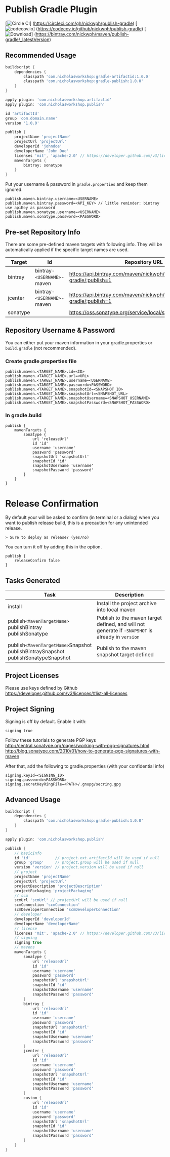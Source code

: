 # Publish Gradle Plugin
[![Circle CI](https://img.shields.io/circleci/project/nickwph/publish-gradle.svg)]
(https://circleci.com/gh/nickwph/publish-gradle)
[![codecov.io](https://img.shields.io/codecov/c/github/nickwph/publish-gradle.svg)]
(https://codecov.io/github/nickwph/publish-gradle)
[ ![Download](https://img.shields.io/bintray/v/nickwph/maven/publish-gradle.svg)]
(https://bintray.com/nickwph/maven/publish-gradle/_latestVersion)

## Recommended Usage

``` groovy
buildscript {
    dependencies {
        classpath 'com.nicholasworkshop:gradle-artifactid:1.0.0'
        classpath 'com.nicholasworkshop:gradle-publish:1.0.0'
    }
}

apply plugin: 'com.nicholasworkshop.artifactid'
apply plugin: 'com.nicholasworkshop.publish'

id 'artifactId'
group 'com.domain.name'
version '1.0.0'

publish {
    projectName 'projectName'
    projectUrl 'projectUrl'
    developerId 'johndoe'
    developerName 'John Doe'
    licenses 'mit', 'apache-2.0' // https://developer.github.com/v3/licenses
    mavenTargets {
        bintray; sonatype
    }
}
```

Put your username & password in <code>gradle.properties</code> and keep them ignored.

```properties
publish.maven.bintray.username=<USERNAME>
publish.maven.bintray.password=<API_KEY> // little reminder: bintray use apiKey as password
publish.maven.sonatype.username=<USERNAME>
publish.maven.sonatype.password=<PASSWORD>
```

## Pre-set Repository Info

There are some pre-defined maven targets with following info. They will be automatically applied if the specific target names are used.

| Target   | Id                       | Repository URL                                                           | Snapshot Repository URL                                   |
| -------  | ------------------------ | ------------------------------------------------------------------------ | --------------------------------------------------------- |
| bintray  | bintray-<code>\<USERNAME\></code>-maven | https://api.bintray.com/maven/nickwph/maven/artifactid-gradle/;publish=1 | https://oss.jfrog.org/artifactory/list/oss-snapshot-local |
| jcenter  | bintray-<code>\<USERNAME\></code>-maven | https://api.bintray.com/maven/nickwph/maven/artifactid-gradle/;publish=1 | https://oss.jfrog.org/artifactory/list/oss-snapshot-local |
| sonatype |                          | https://oss.sonatype.org/service/local/staging/deploy/maven2             | https://oss.sonatype.org/content/repositories/snapshots   |

## Repository Username & Password

You can either put your maven information in your gradle.properties or <code>build.gradle</code> (not recommended).

### Create gradle.properties file

```properties
publish.maven.<TARGET_NAME>.id=<ID>
publish.maven.<TARGET_NAME>.url=<URL>
publish.maven.<TARGET_NAME>.username=<USERNAME>
publish.maven.<TARGET_NAME>.password=<PASSWORD>
publish.maven.<TARGET_NAME>.snapshotId=<SNAPSHOT_ID>
publish.maven.<TARGET_NAME>.snapshotUrl=<SNAPSHOT_URL>
publish.maven.<TARGET_NAME>.snapshotUsername=<SNAPSHOT_USERNAME>
publish.maven.<TARGET_NAME>.snapshotPassword=<SNAPSHOT_PASSWORD>

```

### In gradle.build

```
publish {
    mavenTargets {
        sonatype {
            url 'releaseUrl'
            id 'id'
            username 'username'
            password 'password'
            snapshotUrl 'snapshotUrl'
            snapshotId 'id'
            snapshotUsername 'username'
            snapshotPassword 'password'
        }
    }
}
```

# Release Confirmation

By default your will be asked to confirm (in terminal or a dialog) when you want to 
publish release build, this is a precaution for any unintended release.

```
> Sure to deploy as release? (yes/no)
```

You can turn it off by adding this in the option.

```
publish {
    releaseConfirm false
}
```

## Tasks Generated

| Task                                  | Description                                       |
| ------------------------------------- | ------------------------------------------------- |
| install                               | Install the project archive into local maven      |
| publish<code>\<MavenTargetName\></code><br/>  publishBintray<br/> publishSonatype                       | Publish to the maven target defined, and will not  generate if <code>-SNAPSHOT</code> is already in  <code>version</code>                              |
| publish<code>\<MavenTargetName\></code>Snapshot<br/> publishBintraySnapshot<br/> publishSonatypeSnapshot               | Publish to the maven snapshot target defined      |

## Project Licenses

Please use keys defined by Github<br/>
https://developer.github.com/v3/licenses/#list-all-licenses

## Project Signing

Signing is off by default. Enable it with:
```
signing true
```

Follow these tutorials to generate PGP keys
http://central.sonatype.org/pages/working-with-pgp-signatures.html
http://blog.sonatype.com/2010/01/how-to-generate-pgp-signatures-with-maven

After that, add the following to gradle.properties (with your confidential info)
```properties
signing.keyId=<SIGNING_ID>
signing.password=<PASSWORD>
signing.secretKeyRingFile=<PATH>/.gnupg/secring.gpg
```

## Advanced Usage

``` groovy
buildscript {
    dependencies {
        classpath 'com.nicholasworkshop:gradle-publish:1.0.0'
    }
}

apply plugin: 'com.nicholasworkshop.publish'

publish {
    // basicInfo
    id 'id'           // project.ext.artifactId will be used if null
    group 'group'     // project.group will be used if null
    version 'version' // project.version will be used if null
    // project
    projectName 'projectName'
    projectUrl 'projectUrl'
    projectDescription 'projectDescription'
    projectPackaging 'projectPackaging'
    // scm
    scmUrl 'scmUrl' // projectUrl will be used if null
    scmConnection 'scmConnection'
    scmDeveloperConnection 'scmDeveloperConnection'
    // developer
    developerId 'developerId'
    developerName 'developerName'
    // license
    licenses 'mit', 'apache-2.0' // https://developer.github.com/v3/licenses
    // signing
    signing true
    // mavens
    mavenTargets {
        sonatype {
            url 'releaseUrl'
            id 'id'
            username 'username'
            password 'password'
            snapshotUrl 'snapshotUrl'
            snapshotId 'id'
            snapshotUsername 'username'
            snapshotPassword 'password'
        }
        bintray {
            url 'releaseUrl'
            id 'id'
            username 'username'
            password 'password'
            snapshotUrl 'snapshotUrl'
            snapshotId 'id'
            snapshotUsername 'username'
            snapshotPassword 'password'
        }
        jcenter {
            url 'releaseUrl'
            id 'id'
            username 'username'
            password 'password'
            snapshotUrl 'snapshotUrl'
            snapshotId 'id'
            snapshotUsername 'username'
            snapshotPassword 'password'
        }
        custom {
            url 'releaseUrl'
            id 'id'
            username 'username'
            password 'password'
            snapshotUrl 'snapshotUrl'
            snapshotId 'id'
            snapshotUsername 'username'
            snapshotPassword 'password'
        }
    }
}
```
